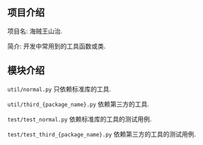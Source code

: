 ## 项目介绍

项目名: 海贼王山治.

简介: 开发中常用到的工具函数或类.

## 模块介绍

`util/normal.py` 只依赖标准库的工具.

`util/third_{package_name}.py` 依赖第三方的工具.

`test/test_normal.py` 依赖标准库的工具的测试用例.

`test/test_third_{package_name}.py` 依赖第三方的工具的测试用例.
